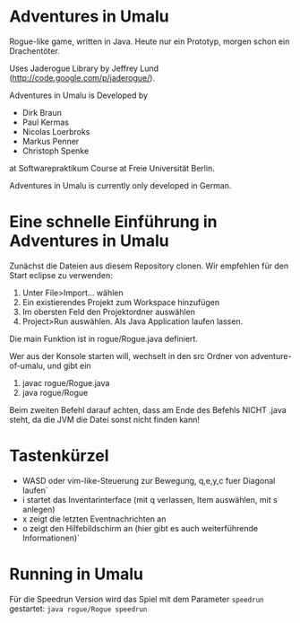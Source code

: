 Adventures in Umalu
========

Rogue-like game, written in Java. Heute nur ein Prototyp, morgen schon ein Drachentöter.

Uses Jaderogue Library by Jeffrey Lund (http://code.google.com/p/jaderogue/).

Adventures in Umalu is Developed by
* Dirk Braun
* Paul Kermas
* Nicolas Loerbroks
* Markus Penner
* Christoph Spenke

at Softwarepraktikum Course at Freie Universität Berlin.

Adventures in Umalu is currently only developed in German.

Eine schnelle Einführung in Adventures in Umalu
===
Zunächst die Dateien aus diesem Repository clonen. Wir empfehlen für den Start eclipse zu verwenden:

1. Unter File>Import… wählen
2. Ein existierendes Projekt zum Workspace hinzufügen
3. Im obersten Feld den Projektordner auswählen
4. Project>Run auswählen. Als Java Application laufen lassen.

Die main Funktion ist in rogue/Rogue.java definiert.

Wer aus der Konsole starten will, wechselt in den src Ordner von adventure-of-umalu, und gibt ein
1. javac rogue/Rogue.java
2. java rogue/Rogue

Beim zweiten Befehl darauf achten, dass am Ende des Befehls NICHT .java steht, da die JVM die Datei sonst nicht finden kann!

Tastenkürzel
===
* WASD oder vim-like-Steuerung zur Bewegung, q,e,y,c fuer Diagonal laufen`
* i startet das Inventarinterface (mit q verlassen, Item auswählen, mit s anlegen)
* x zeigt die letzten Eventnachrichten an
* o zeigt den Hilfebildschirm an (hier gibt es auch weiterführende Informationen)`

Running in Umalu
===
Für die Speedrun Version wird das Spiel mit dem Parameter ```speedrun``` gestartet:
```java rogue/Rogue speedrun```
